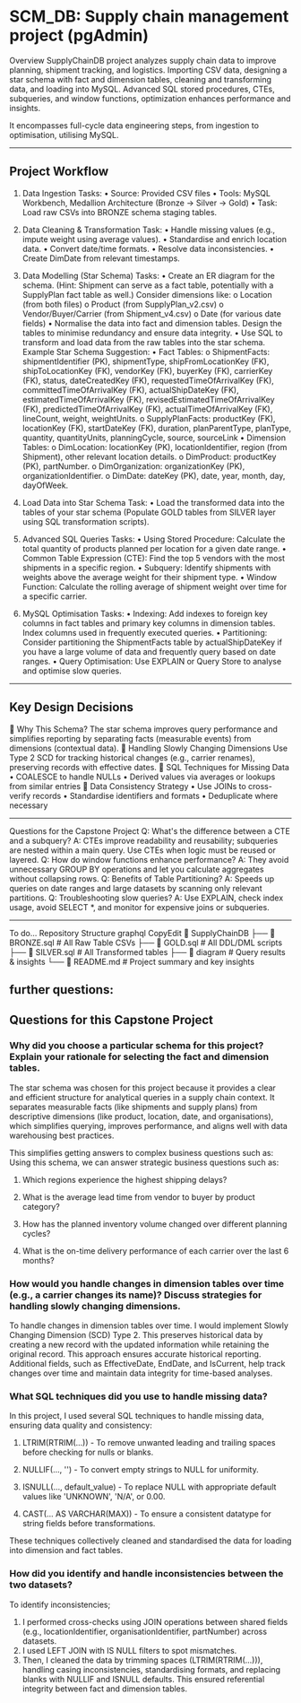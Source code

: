 # SCM_DB: Supply chain management project (pgAdmin)

Overview
SupplyChainDB project analyzes supply chain data to improve planning, shipment tracking, and logistics. Importing CSV data, designing a star schema with fact and dimension tables, cleaning and transforming data, and loading into MySQL. Advanced SQL stored procedures, CTEs, subqueries, and window functions, optimization enhances performance and insights.

It encompasses full-cycle data engineering steps, from ingestion to optimisation, utilising MySQL. 
________________________________________
## Project Workflow
1. Data Ingestion
Tasks:
•	Source: Provided CSV files
•	Tools: MySQL Workbench, Medallion Architecture (Bronze → Silver → Gold)
•	Task: Load raw CSVs into BRONZE schema staging tables.
 
2. Data Cleaning & Transformation
Task:
•	Handle missing values (e.g., impute weight using average values).
•	Standardise and enrich location data.
•	Convert date/time formats.
•	Resolve data inconsistencies.
•	Create DimDate from relevant timestamps.
3. Data Modelling (Star Schema)
Tasks:
•	Create an ER diagram for the schema. (Hint: Shipment can serve as a fact table, potentially with a SupplyPlan fact table as well.) Consider dimensions like:
o	Location (from both files)
o	Product (from SupplyPlan_v2.csv)
o	Vendor/Buyer/Carrier (from Shipment_v4.csv)
o	Date (for various date fields)
•	Normalise the data into fact and dimension tables. Design the tables to minimise redundancy and ensure data integrity.
•	Use SQL to transform and load data from the raw tables into the star schema.
Example Star Schema Suggestion:
•	Fact Tables:
o	ShipmentFacts: shipmentIdentifier (PK), shipmentType, shipFromLocationKey (FK), shipToLocationKey (FK), vendorKey (FK), buyerKey (FK), carrierKey (FK), status, dateCreatedKey (FK),
requestedTimeOfArrivalKey (FK), committedTimeOfArrivalKey (FK), actualShipDateKey (FK), estimatedTimeOfArrivalKey (FK), revisedEstimatedTimeOfArrivalKey (FK), predictedTimeOfArrivalKey (FK),
 actualTimeOfArrivalKey (FK), lineCount, weight, weightUnits.
o	SupplyPlanFacts: productKey (FK), locationKey (FK), startDateKey (FK), duration, planParentType, planType, quantity, quantityUnits, planningCycle, source, sourceLink
•	Dimension Tables:
o	DimLocation: locationKey (PK), locationIdentifier, region (from Shipment), other relevant location details.
o	DimProduct: productKey (PK), partNumber.
o	DimOrganization: organizationKey (PK), organizationIdentifier.
o	DimDate: dateKey (PK), date, year, month, day, dayOfWeek.

4. Load Data into Star Schema
Task:
•	Load the transformed data into the tables of your star schema (Populate GOLD tables from SILVER layer using SQL transformation scripts).

5. Advanced SQL Queries
Tasks:
•	Using Stored Procedure: Calculate the total quantity of products planned per location for a given date range.
•	Common Table Expression (CTE): Find the top 5 vendors with the most shipments in a specific region.
•	Subquery: Identify shipments with weights above the average weight for their shipment type.
•	Window Function: Calculate the rolling average of shipment weight over time for a specific carrier.

6. MySQL Optimisation
 Tasks:
•	Indexing: Add indexes to foreign key columns in fact tables and primary key columns in dimension tables. Index columns used in frequently executed queries.
•	Partitioning: Consider partitioning the ShipmentFacts table by actualShipDateKey if you have a large volume of data and frequently query based on date ranges.
•	Query Optimisation: Use EXPLAIN or Query Store to analyse and optimise slow queries.
________________________________________
##  Key Design Decisions
🔸 Why This Schema?
The star schema improves query performance and simplifies reporting by separating facts (measurable events) from dimensions (contextual data).
🔸 Handling Slowly Changing Dimensions
Use Type 2 SCD for tracking historical changes (e.g., carrier renames), preserving records with effective dates.
🔸 SQL Techniques for Missing Data
•	COALESCE to handle NULLs
•	Derived values via averages or lookups from similar entries
🔸 Data Consistency Strategy
•	Use JOINs to cross-verify records
•	Standardise identifiers and formats
•	Deduplicate where necessary
________________________________________
Questions for the Capstone Project 
Q: What's the difference between a CTE and a subquery?
A: CTEs improve readability and reusability; subqueries are nested within a main query. Use CTEs when logic must be reused or layered.
Q: How do window functions enhance performance?
A: They avoid unnecessary GROUP BY operations and let you calculate aggregates without collapsing rows.
Q: Benefits of Table Partitioning?
A: Speeds up queries on date ranges and large datasets by scanning only relevant partitions.
Q: Troubleshooting slow queries?
A: Use EXPLAIN, check index usage, avoid SELECT *, and monitor for expensive joins or subqueries.
________________________________________
To do… Repository Structure
graphql
CopyEdit
📁 SupplyChainDB
├── 📂 BRONZE.sql   # All Raw Table CSVs
├── 📂 GOLD.sql     # All DDL/DML scripts
├── 📂 SILVER.sql   # All Transformed tables
├── 📂 diagram      # Query results & insights
└── 📄 README.md    # Project summary and key insights

## further questions:
## Questions for this Capstone Project

### Why did you choose a particular schema for this project? Explain your rationale for selecting the fact and dimension tables.
The star schema was chosen for this project because it provides a clear and efficient structure for analytical queries in a supply chain context. 
It separates measurable facts (like shipments and supply plans) from descriptive dimensions (like product, location, date, and organisations), 
which simplifies querying, improves performance, and aligns well with data warehousing best practices.

This simplifies getting answers to complex business questions such as:
Using this schema, we can answer strategic business questions such as:

1. Which regions experience the highest shipping delays?

2. What is the average lead time from vendor to buyer by product category?

3. How has the planned inventory volume changed over different planning cycles?

4. What is the on-time delivery performance of each carrier over the last 6 months?

### How would you handle changes in dimension tables over time (e.g., a carrier changes its name)? Discuss strategies for handling slowly changing dimensions.
To handle changes in dimension tables over time.
I would implement Slowly Changing Dimension (SCD) Type 2. This preserves historical data by creating a new record with the updated information while retaining the original record. This approach ensures accurate historical reporting. Additional fields, such as EffectiveDate, EndDate, and IsCurrent, help track changes over time and maintain data integrity for time-based analyses.


### What SQL techniques did you use to handle missing data?
In this project, I used several SQL techniques to handle missing data, ensuring data quality and consistency:

1. LTRIM(RTRIM(...)) - To remove unwanted leading and trailing spaces before checking for nulls or blanks.

2. NULLIF(..., '') - To convert empty strings to NULL for uniformity.

3. ISNULL(..., default_value) - To replace NULL with appropriate default values like 'UNKNOWN', 'N/A', or 0.00.

4. CAST(... AS VARCHAR(MAX)) - To ensure a consistent datatype for string fields before transformations.

These techniques collectively cleaned and standardised the data for loading into dimension and fact tables.

### How did you identify and handle inconsistencies between the two datasets?
To identify inconsistencies;
1.  I performed cross-checks using JOIN operations between shared fields (e.g., locationIdentifier, organisationIdentifier, partNumber) across datasets. 
2. I used LEFT JOIN with IS NULL filters to spot mismatches. 
3. Then, I cleaned the data by trimming spaces (LTRIM(RTRIM(...))), handling casing inconsistencies, standardising formats, and replacing blanks with NULLIF and ISNULL defaults. 
This ensured referential integrity between fact and dimension tables.
